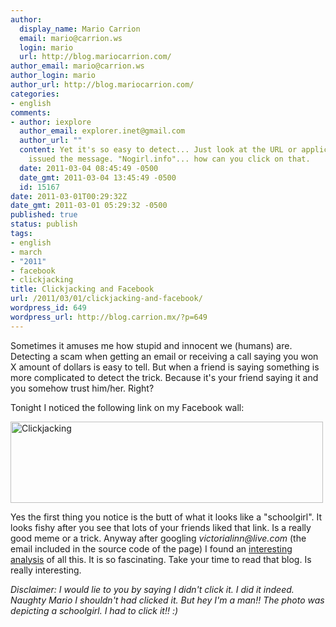 ```yaml
---
author:
  display_name: Mario Carrion
  email: mario@carrion.ws
  login: mario
  url: http://blog.mariocarrion.com/
author_email: mario@carrion.ws
author_login: mario
author_url: http://blog.mariocarrion.com/
categories:
- english
comments:
- author: iexplore
  author_email: explorer.inet@gmail.com
  author_url: ""
  content: Yet it's so easy to detect... Just look at the URL or application that
    issued the message. "Nogirl.info"... how can you click on that.
  date: 2011-03-04 08:45:49 -0500
  date_gmt: 2011-03-04 13:45:49 -0500
  id: 15167
date: 2011-03-01T00:29:32Z
date_gmt: 2011-03-01 05:29:32 -0500
published: true
status: publish
tags:
- english
- march
- "2011"
- facebook
- clickjacking
title: Clickjacking and Facebook
url: /2011/03/01/clickjacking-and-facebook/
wordpress_id: 649
wordpress_url: http://blog.carrion.mx/?p=649
---
```


<p>Sometimes it amuses me how stupid and innocent we (humans) are. Detecting a scam when getting an email or receiving a call saying you won X amount of dollars is easy to tell. But when a friend is saying something is more complicated to detect the trick. Because it's your friend saying it and you somehow trust him/her. Right?</p>
<p>Tonight I noticed the following link on my Facebook wall:</p>
<p><a href="http://www.flickr.com/photos/mariocarrion/5488140914/" title="Clickjacking by Mario Carrion, on Flickr"><img src="http://farm6.static.flickr.com/5258/5488140914_8ed607ee8e.jpg" width="500" height="130" alt="Clickjacking" class="aligncenter"/></a></p>
<p>Yes the first thing you notice is the butt of what it looks like a "schoolgirl". It looks fishy after you see that lots of your friends liked that link. Is a really good meme or a trick. Anyway after googling <em>victorialinn@live.com</em> (the email included in the source code of the page) I found an <a href="http://blog.kotowicz.net/2010/10/dont-textinfo-fightingguyinfo-facebook.html">interesting analysis</a> of all this. It is so fascinating. Take your time to read that blog. Is really interesting.</p>
<p><em>Disclaimer: I would lie to you by saying I didn't click it. I did it indeed. Naughty Mario I shouldn't had clicked it. But hey I'm a man!! The photo was depicting a schoolgirl. I had to click it!! :)</em></p>
